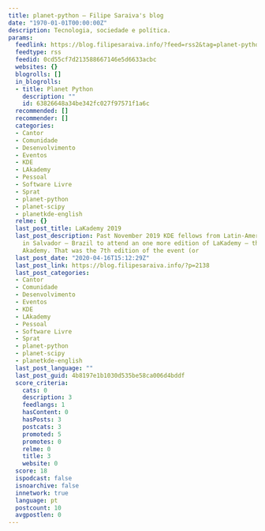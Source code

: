 ```yaml
---
title: planet-python – Filipe Saraiva's blog
date: "1970-01-01T00:00:00Z"
description: Tecnologia, sociedade e política.
params:
  feedlink: https://blog.filipesaraiva.info/?feed=rss2&tag=planet-python
  feedtype: rss
  feedid: 0cd55cf7d213588667146e5d6633acbc
  websites: {}
  blogrolls: []
  in_blogrolls:
  - title: Planet Python
    description: ""
    id: 63826648a34be342fc027f97571f1a6c
  recommended: []
  recommender: []
  categories:
  - Cantor
  - Comunidade
  - Desenvolvimento
  - Eventos
  - KDE
  - LAkademy
  - Pessoal
  - Software Livre
  - Sprat
  - planet-python
  - planet-scipy
  - planetkde-english
  relme: {}
  last_post_title: LaKademy 2019
  last_post_description: Past November 2019 KDE fellows from Latin-America arrived
    in Salvador – Brazil to attend an one more edition of LaKademy – the Latin American
    Akademy. That was the 7th edition of the event (or
  last_post_date: "2020-04-16T15:12:29Z"
  last_post_link: https://blog.filipesaraiva.info/?p=2138
  last_post_categories:
  - Cantor
  - Comunidade
  - Desenvolvimento
  - Eventos
  - KDE
  - LAkademy
  - Pessoal
  - Software Livre
  - Sprat
  - planet-python
  - planet-scipy
  - planetkde-english
  last_post_language: ""
  last_post_guid: 4b8197e1b1030d535be58ca006d4bddf
  score_criteria:
    cats: 0
    description: 3
    feedlangs: 1
    hasContent: 0
    hasPosts: 3
    postcats: 3
    promoted: 5
    promotes: 0
    relme: 0
    title: 3
    website: 0
  score: 18
  ispodcast: false
  isnoarchive: false
  innetwork: true
  language: pt
  postcount: 10
  avgpostlen: 0
---
```

